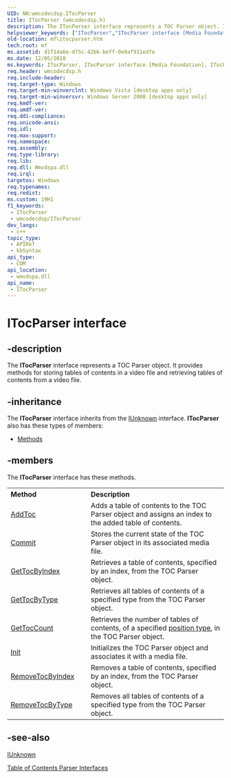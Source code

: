 ```yaml
---
UID: NN:wmcodecdsp.ITocParser
title: ITocParser (wmcodecdsp.h)
description: The ITocParser interface represents a TOC Parser object. It provides methods for storing tables of contents in a video file and retrieving tables of contents from a video file.
helpviewer_keywords: ["ITocParser","ITocParser interface [Media Foundation]","ITocParser interface [Media Foundation]","described","codecapi.itocparser","mf.itocparser","wmcodecdsp/ITocParser"]
old-location: mf\itocparser.htm
tech.root: mf
ms.assetid: d1f14a6e-d75c-4266-beff-0e9af911edfe
ms.date: 12/05/2018
ms.keywords: ITocParser, ITocParser interface [Media Foundation], ITocParser interface [Media Foundation],described, codecapi.itocparser, mf.itocparser, wmcodecdsp/ITocParser
req.header: wmcodecdsp.h
req.include-header: 
req.target-type: Windows
req.target-min-winverclnt: Windows Vista [desktop apps only]
req.target-min-winversvr: Windows Server 2008 [desktop apps only]
req.kmdf-ver: 
req.umdf-ver: 
req.ddi-compliance: 
req.unicode-ansi: 
req.idl: 
req.max-support: 
req.namespace: 
req.assembly: 
req.type-library: 
req.lib: 
req.dll: Wmvdspa.dll
req.irql: 
targetos: Windows
req.typenames: 
req.redist: 
ms.custom: 19H1
f1_keywords:
 - ITocParser
 - wmcodecdsp/ITocParser
dev_langs:
 - c++
topic_type:
 - APIRef
 - kbSyntax
api_type:
 - COM
api_location:
 - wmvdspa.dll
api_name:
 - ITocParser
---
```


# ITocParser interface


## -description

The <b>ITocParser</b> interface represents a TOC Parser object. It provides methods for storing tables of contents in a video file and retrieving tables of contents from a video file.

## -inheritance

The <b xmlns:loc="http://microsoft.com/wdcml/l10n">ITocParser</b> interface inherits from the <a href="/windows/desktop/api/unknwn/nn-unknwn-iunknown">IUnknown</a> interface. <b>ITocParser</b> also has these types of members:
<ul>
<li><a href="https://docs.microsoft.com/">Methods</a></li>
</ul>

## -members

The <b>ITocParser</b> interface has these methods.
<table class="members" id="memberListMethods">
<tr>
<th align="left" width="37%">Method</th>
<th align="left" width="63%">Description</th>
</tr>
<tr data="declared;">
<td align="left" width="37%">
<a href="/windows/desktop/api/wmcodecdsp/nf-wmcodecdsp-itocparser-addtoc">AddToc</a>
</td>
<td align="left" width="63%">
Adds a table of contents to the TOC Parser object and assigns an index to the added table of contents.

</td>
</tr>
<tr data="declared;">
<td align="left" width="37%">
<a href="/windows/desktop/api/wmcodecdsp/nf-wmcodecdsp-itocparser-commit">Commit</a>
</td>
<td align="left" width="63%">
Stores the current state of the TOC Parser object in its associated media file.

</td>
</tr>
<tr data="declared;">
<td align="left" width="37%">
<a href="/windows/desktop/api/wmcodecdsp/nf-wmcodecdsp-itocparser-gettocbyindex">GetTocByIndex</a>
</td>
<td align="left" width="63%">
Retrieves a table of contents, specified by an index, from the TOC Parser object.

</td>
</tr>
<tr data="declared;">
<td align="left" width="37%">
<a href="/windows/desktop/api/wmcodecdsp/nf-wmcodecdsp-itocparser-gettocbytype">GetTocByType</a>
</td>
<td align="left" width="63%">
Retrieves all tables of contents of a specified type from the TOC Parser object.

</td>
</tr>
<tr data="declared;">
<td align="left" width="37%">
<a href="/windows/desktop/api/wmcodecdsp/nf-wmcodecdsp-itocparser-gettoccount">GetTocCount</a>
</td>
<td align="left" width="63%">
Retrieves the number of tables of contents, of a specified <a href="/windows/desktop/medfound/the-position-type-of-a-table-of-contents">position type</a>, in the TOC Parser object.

</td>
</tr>
<tr data="declared;">
<td align="left" width="37%">
<a href="/windows/desktop/api/wmcodecdsp/nf-wmcodecdsp-itocparser-init">Init</a>
</td>
<td align="left" width="63%">
 Initializes the TOC Parser object and associates it with a media file.

</td>
</tr>
<tr data="declared;">
<td align="left" width="37%">
<a href="/previous-versions/ee264278(v=vs.85)">RemoveTocByIndex</a>
</td>
<td align="left" width="63%">
Removes a table of contents, specified by an index, from the TOC Parser object.

</td>
</tr>
<tr data="declared;">
<td align="left" width="37%">
<a href="/windows/desktop/api/wmcodecdsp/nf-wmcodecdsp-itocparser-removetocbytype">RemoveTocByType</a>
</td>
<td align="left" width="63%">
Removes all tables of contents of a specified type from the TOC Parser object.

</td>
</tr>
</table>

## -see-also

<a href="/windows/desktop/api/unknwn/nn-unknwn-iunknown">IUnknown</a>



<a href="/windows/desktop/medfound/toc-parser-interfaces">Table of Contents Parser Interfaces</a>